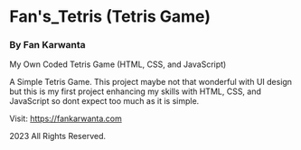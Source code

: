 # Fan's_Tetris (Tetris Game)
### By Fan Karwanta
My Own Coded Tetris Game (HTML, CSS, and JavaScript)

A Simple Tetris Game.
This project maybe not that wonderful with UI design but this is my first project enhancing my skills with HTML, CSS, and JavaScript so dont expect too much as it is simple.

Visit: https://fankarwanta.com

2023 All Rights Reserved.
